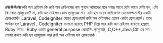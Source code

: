 ######রুবি অন রেইলস কি
রুবি অন রেইলসের নাম শুনলে আমাদের মনে সবার আগে যেটা আসে সেটা হল, এটা কি কোন ল্যাঙ্গুয়েজ? না, রুবি অন রেইলস কোন ল্যাঙ্গুয়েজ না। এটা হল ওয়েব এপ্লিকেশন ডেভেলপমেন্টের একটা ফ্রেমওয়ার্ক।Laravel, Codeigniter যেমন ফ্রেমওয়ার্ক রুবি অন রেইলসও তেমন একটা ফ্রেমওয়ার্ক। তবে পার্থক্য হল Laravel , Codeigniter বানানো হয়েছে PHP দিয়ে আর রুবি অন রেইলস বানানো হয়েছে Ruby দিয়ে। Ruby একটা general purpose প্রোগ্রামিং ল্যাঙ্গুয়েজ, C,C++,Java,C# এর মত।
সোজা কথায় রুবি হল ল্যাঙ্গুয়েজ আর রুবি অন রেইলস হল ফ্রেমওয়ার্ক।
